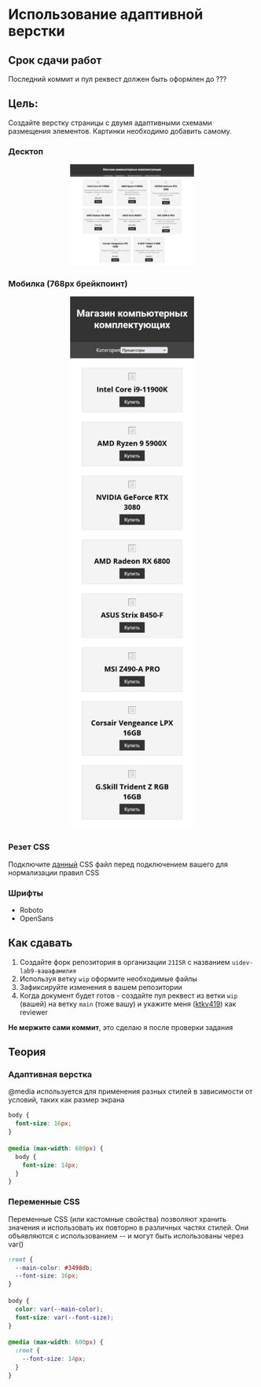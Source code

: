 # Использование адаптивной верстки

## Срок сдачи работ

Последний коммит и пул реквест должен быть оформлен до ???

## Цель:

Создайте верстку страницы с двумя адаптивными схемами размещения элементов. Картинки необходимо добавить самому.

### Десктоп

<p align="center">
    <img src="./.repo/assets/desktop.jpg" width="50%" />
</p>

### Мобилка (768px брейкпоинт)

<p align="center">
    <img src="./.repo/assets/mobile.jpg" width="50%" />
</p>

### Резет CSS

Подключите [данный](https://gist.githubusercontent.com/ktkv419/c8840dfcbcff24248c20f4199108b28e/raw/a4aac6b59c95922023a26177bac72aaeffc4cbec/reset.css) CSS файл перед подключением вашего для нормализации правил CSS

### Шрифты

- Roboto
- OpenSans

## Как сдавать

1. Создайте форк репозитория в организации `21ISR` с названием `uidev-lab9-вашафамилия`
2. Используя ветку `wip` оформите необходимые файлы
3. Зафиксируйте изменения в вашем репозитории
4. Когда документ будет готов - создайте пул реквест из ветки `wip` (вашей) на ветку `main` (тоже вашу) и укажите меня ([ktkv419](https://github.com/ktkv419)) как reviewer

**Не мержите сами коммит**, это сделаю я после проверки задания

## Теория

### Адаптивная верстка

@media используется для применения разных стилей в зависимости от условий, таких как размер экрана

```css
body {
  font-size: 16px;
}

@media (max-width: 600px) {
  body {
    font-size: 14px;
  }
}
```

### Переменные CSS

Переменные CSS (или кастомные свойства) позволяют хранить значения и использовать их повторно в различных частях стилей. Они объявляются с использованием -- и могут быть использованы через var()

```css
:root {
  --main-color: #3498db;
  --font-size: 16px;
}

body {
  color: var(--main-color);
  font-size: var(--font-size);
}

@media (max-width: 600px) {
  :root {
    --font-size: 14px;
  }
}
```
